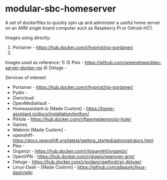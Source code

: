 # modular-sbc-homeserver
A set of dockerfiles to quickly spin up and administer a useful home server on an ARM single board computer such as Raspberry Pi or Odroid-HC1.

Images using directly:
1) Portainer - https://hub.docker.com/r/hypriot/rpi-portainer/
2)

Images used as reference:
1)
3) Plex - https://github.com/greensheep/plex-server-docker-rpi
4) Deluge -

Services of interest:
* Portainer - https://hub.docker.com/r/hypriot/rpi-portainer/
* Pydio -
* Owncloud
* OpenMediaVault -
* Homeassistant.io [Made Custom] - https://home-assistant.io/docs/installation/python/
* PiHole - https://hub.docker.com/r/flammedemon/pi-hole/
* Games
* Webmin [Made Custom] - 
* openshift- https://docs.openshift.org/latest/getting_started/administrators.html
* Plex -
* Organizr - https://hub.docker.com/r/lsioarmhf/organizr/
* OpenVPN - https://hub.docker.com/r/giggio/openvpn-arm/
* Deluge - https://hub.docker.com/r/jordancrawford/rpi-deluge/
* Linux-Dash - [Made Custom] - https://github.com/afaqurk/linux-dash/wiki
